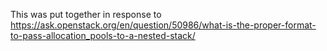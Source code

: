 This was put together in response to
https://ask.openstack.org/en/question/50986/what-is-the-proper-format-to-pass-allocation_pools-to-a-nested-stack/

